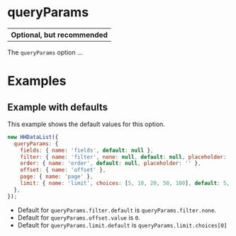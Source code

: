 # queryParams

<table class="options-table"><tr><th>Optional, but recommended</th></tr></table>

The `queryParams` option ...

# Examples

## Example with defaults

This example shows the default values for this option.

``` js nonum
new HHDataList({
  queryParams: {
    fields: { name: 'fields', default: null },
    filter: { name: 'filter', none: null, default: null, placeholder: '' },
    order: { name: 'order', default: null, placeholder: '' },
    offset: { name: 'offset' },
    page: { name: 'page' },
    limit: { name: 'limit', choices: [5, 10, 20, 50, 100], default: 5, hasTool: true, showTool: false, toolLabel: 'Limit' }
  },
});
```

* Default for `queryParams.filter.default` is `queryParams.filter.none`.
* Default for `queryParams.offset.value` is `0`.
* Default for `queryParams.limit.default` is `queryParams.limit.choices[0]` 

